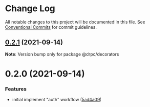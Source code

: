 # Change Log

All notable changes to this project will be documented in this file.
See [Conventional Commits](https://conventionalcommits.org) for commit guidelines.

## [0.2.1](https://gitr.net/mindary/drpc/compare/@drpc/decorators@0.2.0...@drpc/decorators@0.2.1) (2021-09-14)

**Note:** Version bump only for package @drpc/decorators





# 0.2.0 (2021-09-14)


### Features

* initial implement "auth" workflow ([5ad4a09](https://gitr.net/mindary/drpc/commits/5ad4a09ac440fcb88755c08c0d856f0043cd5264))
